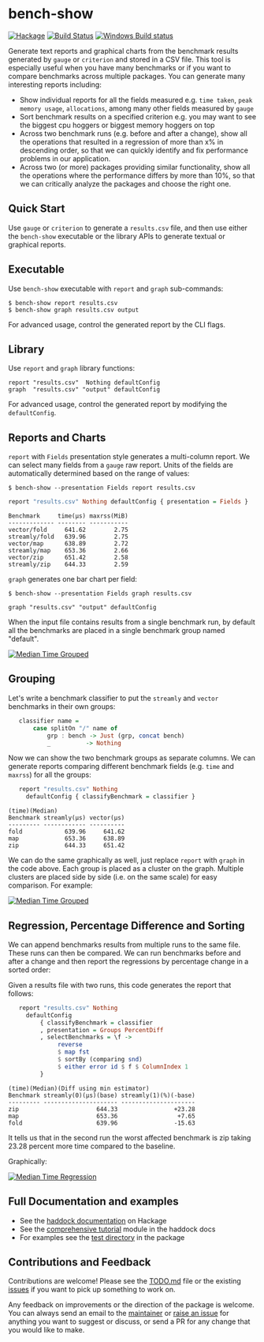 # bench-show

[![Hackage](https://img.shields.io/hackage/v/bench-show.svg?style=flat)](https://hackage.haskell.org/package/bench-show)
[![Build Status](https://travis-ci.org/composewell/bench-show.svg?branch=master)](https://travis-ci.org/composewell/bench-show)
[![Windows Build status](https://ci.appveyor.com/api/projects/status/5u19xvm7sn7salrh?svg=true)](https://ci.appveyor.com/project/harendra-kumar/bench-show)

Generate text reports and graphical charts from the benchmark results generated
by `gauge` or `criterion` and stored in a CSV file. This tool is especially
useful when you have many benchmarks or if you want to compare benchmarks
across multiple packages. You can generate many interesting reports
including:

* Show individual reports for all the fields measured e.g. `time taken`, `peak
  memory usage`, `allocations`, among many other fields measured by `gauge`
* Sort benchmark results on a specified criterion e.g. you may want to see the
  biggest cpu hoggers or biggest memory hoggers on top
* Across two benchmark runs (e.g. before and after a change), show all the
  operations that resulted in a regression of more than x% in descending order,
  so that we can quickly identify and fix performance problems in our
  application.
* Across two (or more) packages providing similar functionality, show all the
  operations where the performance differs by more than 10%, so that we can
  critically analyze the packages and choose the right one.

## Quick Start

Use `gauge` or `criterion` to generate a `results.csv` file, and then use
either the `bench-show` executable or the library APIs to generate textual or
graphical reports.

## Executable

Use `bench-show` executable with `report` and `graph` sub-commands:

```
$ bench-show report results.csv
$ bench-show graph results.csv output
```

For advanced usage, control the generated report by the CLI flags.

## Library

Use `report` and `graph` library functions:

```
report "results.csv"  Nothing defaultConfig
graph  "results.csv" "output" defaultConfig
```

For advanced usage, control the generated report by modifying the
`defaultConfig`.

## Reports and Charts

`report` with `Fields` presentation style generates a multi-column report.  We
can select many fields from a `gauge` raw report.  Units of the fields are
automatically determined based on the range of values:

```
$ bench-show --presentation Fields report results.csv
```

```haskell
report "results.csv" Nothing defaultConfig { presentation = Fields }
```

```
Benchmark     time(μs) maxrss(MiB)
------------- -------- -----------
vector/fold     641.62        2.75
streamly/fold   639.96        2.75
vector/map      638.89        2.72
streamly/map    653.36        2.66
vector/zip      651.42        2.58
streamly/zip    644.33        2.59
```

`graph` generates one bar chart per field:

```
$ bench-show --presentation Fields graph results.csv
```

```
graph "results.csv" "output" defaultConfig
```

When the input file contains results from a single benchmark run, by default
all the benchmarks are placed in a single benchmark group named "default".

[![Median Time Grouped](https://github.com/composewell/bench-show/blob/master/docs/full-median-time.svg)](https://github.com/composewell/bench-show/blob/master/docs/full-median-time.svg)

## Grouping

Let's write a benchmark classifier to put the `streamly` and `vector`
benchmarks in their own groups:

```haskell
   classifier name =
       case splitOn "/" name of
           grp : bench -> Just (grp, concat bench)
           _          -> Nothing
```

Now we can show the two benchmark groups as separate columns. We can
generate reports comparing different benchmark fields (e.g. `time` and
`maxrss`) for all the groups:

```haskell
   report "results.csv" Nothing
     defaultConfig { classifyBenchmark = classifier }
```

```
(time)(Median)
Benchmark streamly(μs) vector(μs)
--------- ------------ ----------
fold            639.96     641.62
map             653.36     638.89
zip             644.33     651.42
```

We can do the same graphically as well, just replace `report` with `graph`
in the code above.  Each group is placed as a cluster on the graph. Multiple
clusters are placed side by side (i.e. on the same scale) for easy
comparison. For example:

[![Median Time Grouped](https://github.com/composewell/bench-show/blob/master/docs/grouped-median-time.svg)](https://github.com/composewell/bench-show/blob/master/docs/grouped-median-time.svg)

## Regression, Percentage Difference and Sorting

We can append benchmarks results from multiple runs to the same file. These
runs can then be compared. We can run benchmarks before and after a change
and then report the regressions by percentage change in a sorted order:

Given a results file with two runs, this code generates the report that
follows:

```haskell
   report "results.csv" Nothing
     defaultConfig
         { classifyBenchmark = classifier
         , presentation = Groups PercentDiff
         , selectBenchmarks = \f ->
              reverse
              $ map fst
              $ sortBy (comparing snd)
              $ either error id $ f $ ColumnIndex 1
         }
```

```
(time)(Median)(Diff using min estimator)
Benchmark streamly(0)(μs)(base) streamly(1)(%)(-base)
--------- --------------------- ---------------------
zip                      644.33                +23.28
map                      653.36                 +7.65
fold                     639.96                -15.63
```

It tells us that in the second run the worst affected benchmark is zip
taking 23.28 percent more time compared to the baseline.

Graphically:

[![Median Time Regression](https://github.com/composewell/bench-show/blob/master/docs/regression-percent-descending-median-time.svg)](https://github.com/composewell/bench-show/blob/master/docs/regression-percent-descending-median-time.svg)

## Full Documentation and examples

* See the [haddock documentation](http://hackage.haskell.org/package/bench-show) on Hackage
* See the [comprehensive tutorial](http://hackage.haskell.org/package/bench-show) module in the haddock docs
* For examples see the [test directory](https://github.com/composewell/bench-show/tree/master/test) in the package

## Contributions and Feedback

Contributions are welcome! Please see the [TODO.md](TODO.md) file or the
existing [issues](https://github.com/composewell/bench-show/issues) if you want
to pick up something to work on.

Any feedback on improvements or the direction of the package is welcome. You
can always send an email to the
[maintainer](https://github.com/composewell/bench-show/blob/master/bench-show.cabal)
or [raise an issue](https://github.com/composewell/bench-show/issues/new) for
anything you want to suggest or discuss, or send a PR for any change that you
would like to make.
